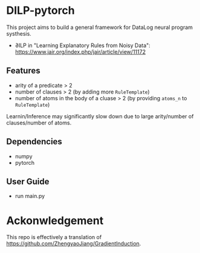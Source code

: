 # DILP-pytorch
This project aims to build a general framework for DataLog neural program systhesis.

* ∂ILP in "Learning Explanatory Rules from Noisy Data": https://www.jair.org/index.php/jair/article/view/11172

## Features

* arity of a predicate > 2
* number of clauses > 2 (by adding more `RuleTemplate`)
* number of atoms in the body of a cluase > 2 (by providing `atoms_n` to `RuleTemplate`)

Learnin/Inference may significantly slow down due to large arity/number of clauses/number of atoms.

## Dependencies

* numpy
* pytorch

## User Guide
* run main.py

# Ackonwledgement

This repo is effectively a translation of https://github.com/ZhengyaoJiang/GradientInduction.
